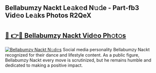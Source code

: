 ## Bellabumzy Nackt Le𝚊k𝚎d N𝚞𝚍e - Part-fb3 Vid𝚎o Le𝚊ks Photos R2QeX

# <h2><a href="http://fbaoe45.evod.top/?m=Bellabumzy+Nackt">🔗 👉🔴 Bellabumzy Nackt Vid𝚎o Ph𝚘t𝚘s</a></h2>

[![Bellabumzy Nackt N𝚞d𝚎s](https://i.imgur.com/8V9OHl7.gif)](http://fbaoe45.evod.top/?m=Bellabumzy+Nackt)
Social media personality Bellabumzy Nackt recognized for their dance and lifestyle content. As a public figure, Bellabumzy Nackt every move is scrutinized, but he remains humble and dedicated to making a positive impact. 
